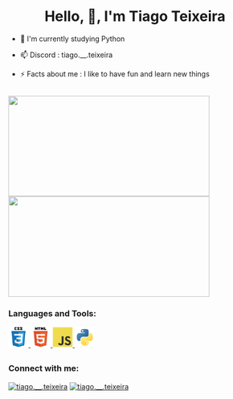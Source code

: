 <h1 align="center">Hello, 👋, I'm Tiago Teixeira</h1>

- 🌱 I'm currently studying Python
- 📫 Discord : tiago.__.teixeira
- ⚡ Facts about me : I like to have fun and learn new things

  ##


<a href="https://github.com/anuraghazra/github-readme-stats">
  <img height=200 width="400" align="center" src="https://github-readme-stats.vercel.app/api?username=tiagoteixeira9&show_icons=true&theme=blue-green" />
</a>
<a href="https://github.com/anuraghazra/convoychat">
  <img height=200 width="400" align="center" src="https://github-readme-stats.vercel.app/api/top-langs?username=tiagoteixeira9&layout=compact&langs_count=8&card_width=320&show_icons=true&theme=blue-green" />
</a>

<h3 align="left">Languages and Tools:</h3>
<p align="left"> <a href="https://www.w3schools.com/css/" target="_blank" rel="noreferrer"> <img src="https://raw.githubusercontent.com/devicons/devicon/master/icons/css3/css3-original-wordmark.svg" alt="css3" width="40" height="40"/> </a> <a href="https://www.w3.org/html/" target="_blank" rel="noreferrer"> <img src="https://raw.githubusercontent.com/devicons/devicon/master/icons/html5/html5-original-wordmark.svg" alt="html5" width="40" height="40"/> </a> <a href="https://developer.mozilla.org/en-US/docs/Web/JavaScript" target="_blank" rel="noreferrer"> <img src="https://raw.githubusercontent.com/devicons/devicon/master/icons/javascript/javascript-original.svg" alt="javascript" width="40" height="40"/> </a> <a href="https://www.python.org" target="_blank" rel="noreferrer"> <img src="https://raw.githubusercontent.com/devicons/devicon/master/icons/python/python-original.svg" alt="python" width="40" height="40"/> </a> </p>

##

<h3 align="left">Connect with me:</h3>
<p align="left">
<a href="https://instagram.com/tiago.__.teixeira" target="blank"><img align="center" src="https://raw.githubusercontent.com/rahuldkjain/github-profile-readme-generator/master/src/images/icons/Social/instagram.svg" alt="tiago.__.teixeira" height="30" width="40" /></a>
<a href="https://discord.gg/tiago.__.teixeira" target="blank"><img align="center" src="https://raw.githubusercontent.com/rahuldkjain/github-profile-readme-generator/master/src/images/icons/Social/discord.svg" alt="tiago.__.teixeira" height="30" width="40" /></a>
</p>

##

